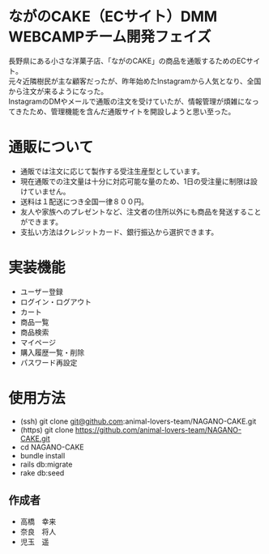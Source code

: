 # ながのCAKE（ECサイト）DMM WEBCAMPチーム開発フェイズ

長野県にある小さな洋菓子店、「ながのCAKE」の商品を通販するためのECサイト。  
元々近隣樹民が主な顧客だったが、昨年始めたInstagramから人気となり、全国から注文が来るようになった。  
InstagramのDMやメールで通販の注文を受けていたが、情報管理が煩雑になってきたため、管理機能を含んだ通販サイトを開設しようと思い至った。


#  通販について

- 通販では注文に応じて製作する受注生産型としています。  
- 現在通販での注文量は十分に対応可能な量のため、1日の受注量に制限は設けていません。  
- 送料は１配送につき全国一律８００円。  
- 友人や家族へのプレゼントなど、注文者の住所以外にも商品を発送することができます。  
- 支払い方法はクレジットカード、銀行振込から選択できます。

#  実装機能

-   ユーザー登録
-   ログイン・ログアウト
-   カート
-   商品一覧
-   商品検索
-   マイページ
-   購入履歴一覧・削除
-   パスワード再設定

# 使用方法

- (ssh) git clone git@github.com:animal-lovers-team/NAGANO-CAKE.git
- (https) git clone https://github.com/animal-lovers-team/NAGANO-CAKE.git
- cd NAGANO-CAKE
- bundle install
- rails db:migrate
- rake db:seed


## 作成者

- 高橋　幸来
- 奈良　将人
- 児玉　遥
